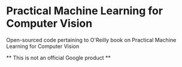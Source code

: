 # Practical Machine Learning for Computer Vision

Open-sourced code pertaining to
O'Reilly book on Practical Machine Learning for Computer Vision


** This is not an official Google product **
